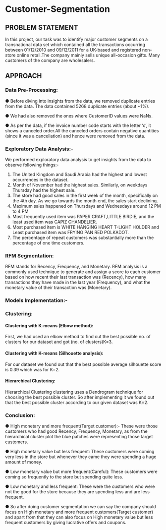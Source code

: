 # Customer-Segmentation

## PROBLEM STATEMENT

In this project, our task was to identify major customer segments on a
transnational data set which contained all the transactions occurring
between 01/12/2010 and 09/12/2011 for a UK-based and registered
non-store online retail.The company mainly sells unique all-occasion gifts.
Many customers of the company are wholesalers.

## APPROACH

### Data Pre-Processing:
  ● Before diving into insights from the data, we removed duplicate
    entries from the data. The data contained 5268 duplicate entries (about ~1%).

  ● We had also removed the ones where CustomerID values were NaNs.

  ● As per the data, if the invoice number code starts with the letter ‘c’, it
    shows a canceled order.All the canceled orders contain negative
    quantities (since it was a cancellation) and hence were removed from
    the data.

### Exploratory Data Analysis:-

We performed exploratory data analysis to get insights from the data to
observe following things:-
  1. The United Kingdom and Saudi Arabia had the highest and lowest
  occurrences in the dataset.
  2. Month of November had the highest sales. Similarly, on weekdays
  Thursday had the highest sale.
  3. The store had good sales in the first week of the month, specifically
  on the 4th day. As we go towards the month end, the sales start
  declining.
  4. Maximum sales happened on Thursdays and Wednesdays around 12
  PM to 4 PM
  5. Most frequently used item was PAPER CRAFT,LITTLE BIRDIE, and the
  least used item was CAPIZ CHANDELIER.
  6. Most purchased item is WHITE HANGING HEART T-LIGHT HOLDER
  and Least purchased item was FRYING PAN RED POLKADOT.
  7. The percentage of repeat customers was substantially more than the
  percentage of one time customers.
  
### RFM Segmentation:

RFM stands for Recency, Frequency, and Monetary. RFM analysis is a
commonly used technique to generate and assign a score to each
customer based on how recent their last transaction was (Recency), how
many transactions they have made in the last year (Frequency), and what
the monetary value of their transaction was (Monetary).

### Models Implementation:-

### Clustering:

  #### Clustering with K-means (Elbow method):
  First, we had used an elbow method to find out the best
  possible no. of clusters for our dataset and got (no. of
  clusters)K=3.

  #### Clustering with K-means (Silhouette analysis):
  For our dataset we found out that the best possible average silhouette
  score is 0.39 which was for K=2.

  #### Hierarchical Clustering:
  Hierarchical Clustering clustering uses a Dendrogram technique for
  choosing the best possible cluster.
  So after implementing it we found out that the best possible cluster
  according to our given dataset was K=2.

### Conclusion:

  ● High monetary and more frequent(Target customer):- These
  were those customers who had good Recency, Frequency,
  Monetary, as from the hierarchical cluster plot the blue patches
  were representing those target customers.
  
  ● High monetary value but less frequent: These customers were
  coming very less in the store but whenever they came they were
  spending a huge amount of money.
  
  ● Low monetary value but more frequent(Careful): These
  customers were coming so frequently to the store but spending
  quite less.
  
  ● Low monetary and less frequent: These were the customers
  who were not the good for the store because they are spending
  less and are less frequent.
  
  ● So after doing customer segmentation we can say the company should
  focus on High monetary and more frequent customers(Target customer)
  and apart from that they can also focus on High monetary value but less
  frequent customers by giving lucrative offers and coupons.
